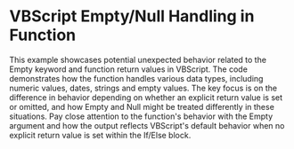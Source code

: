 # VBScript Empty/Null Handling in Function
This example showcases potential unexpected behavior related to the Empty keyword and function return values in VBScript. The code demonstrates how the function handles various data types, including numeric values, dates, strings and empty values.  The key focus is on the difference in behavior depending on whether an explicit return value is set or omitted, and how Empty and Null might be treated differently in these situations.  Pay close attention to the function's behavior with the Empty argument and how the output reflects VBScript's default behavior when no explicit return value is set within the If/Else block.